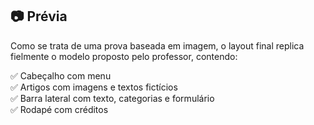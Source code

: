 ## 📷 Prévia

Como se trata de uma prova baseada em imagem, o layout final replica fielmente o modelo proposto pelo professor, contendo:

✅ Cabeçalho com menu  
✅ Artigos com imagens e textos fictícios  
✅ Barra lateral com texto, categorias e formulário  
✅ Rodapé com créditos  
